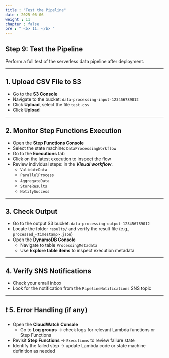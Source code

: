 ```yaml
---
title : "Test the Pipeline"
date : 2025-06-06 
weight : 11 
chapter : false
pre : " <b> 11. </b> "
---
```


## Step 9: Test the Pipeline

Perform a full test of the serverless data pipeline after deployment.

---

##  1. Upload CSV File to S3

- Go to the **S3 Console**
- Navigate to the bucket: `data-processing-input-123456789012`
- Click **Upload**, select the file `test.csv`
- Click **Upload**

---

## 2. Monitor Step Functions Execution

- Open the **Step Functions Console**
- Select the state machine: `DataProcessingWorkflow`
- Go to the **Executions** tab
- Click on the latest execution to inspect the flow
- Review individual steps: in the ***Visual workflow***.
  - `ValidateData`
  - `ParallelProcess`
  - `AggregateData`
  - `StoreResults`
  - `NotifySuccess`

---

## 3. Check Output

- Go to the output S3 bucket: `data-processing-output-123456789012`
- Locate the folder `results/` and verify the result file (e.g., `processed_<timestamp>.json`)
- Open the **DynamoDB Console**
  - Navigate to table `ProcessingMetadata`
  - Use **Explore table items** to inspect execution metadata

---

## 4. Verify SNS Notifications

- Check your email inbox
- Look for the notification from the `PipelineNotifications` SNS topic

---

## ❗ 5. Error Handling (if any)

- Open the **CloudWatch Console**
  - Go to **Log groups** → check logs for relevant Lambda functions or Step Functions
- Revisit **Step Functions** → `Executions` to review failure state
- Identify the failed step → update Lambda code or state machine definition as needed
